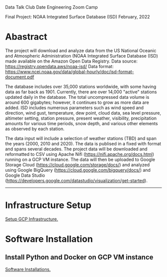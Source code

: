 Data Talk Club
Date Engineering Zoom Camp


Final Project:
NOAA Integrated Surface Database (ISD)
February, 2022


<h1>Abastract</h1>

The project will download and analyze data from the US National Oceanic and Atmospheric Administration (NOAA Integrated Surface Database (ISD)
made available on the Amazon Open Data Registry.
Data source: https://registry.opendata.aws/noaa-isd/
Data format: https://www.ncei.noaa.gov/data/global-hourly/doc/isd-format-document.pdf

The database includes over 35,000 stations worldwide, with some having data as far back as 1901. Currently, there are over 14,000 "active" stations updated
daily in the database. The total uncompressed data volume is around 600 gigabytes; however, it continues to grow as more data are added. ISD includes numerous parameters such as wind speed and direction, wind gust, temperature, dew point, cloud data, sea level pressure, altimeter setting, station pressure, present weather, visibility, precipitation amounts for various time periods, snow depth, and various other elements as observed by each station.


The data input will include a selection of weather stations (TBD) and span the years (2000, 2010 and 2020).
The data is publised in a fixed with format and spans several decades.
The project data will be downloaded and reformatted to CSV using Apache Nifi (https://nifi.apache.org/docs.html) running on a GCP VM instance.
The data will then be uploaded to Google Storage Cloud (https://cloud.google.com/storage/docs/) and analyzed using Google BigQuery (https://cloud.google.com/bigquery/docs/) and Google Data Studio (https://developers.google.com/datastudio/visualization/get-started).

<hr></hr>
<h1>Infrastructure Setup</h1>
<a href="https://github.com/ptking777/dtc-de-project/blob/main/gcp_env_setup.md">Setup GCP Infrastructure.</a>
<p>
<h1>Software Installation</h1>
<h2>Install Python and Docker on GCP VM instance</h2>
<a href="https://github.com/ptking777/dtc-de-project/blob/main/gcp_env_setup.md">Software Installations.</a>  
<p>
